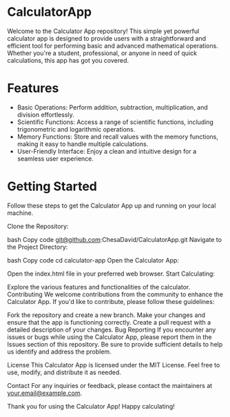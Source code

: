 # CalculatorApp
Welcome to the Calculator App repository! This simple yet powerful calculator app is designed to provide users with a straightforward and efficient tool for performing basic and advanced mathematical operations. Whether you're a student, professional, or anyone in need of quick calculations, this app has got you covered.

# Features
* Basic Operations: Perform addition, subtraction, multiplication, and division effortlessly.
* Scientific Functions: Access a range of scientific functions, including trigonometric and logarithmic operations.
* Memory Functions: Store and recall values with the memory functions, making it easy to handle multiple calculations.
* User-Friendly Interface: Enjoy a clean and intuitive design for a seamless user experience.

# Getting Started
Follow these steps to get the Calculator App up and running on your local machine.

Clone the Repository:

bash
Copy code
git@github.com:ChesaDavid/CalculatorApp.git
Navigate to the Project Directory:

bash
Copy code
cd calculator-app
Open the Calculator App:

Open the index.html file in your preferred web browser.
Start Calculating:

Explore the various features and functionalities of the calculator.
Contributing
We welcome contributions from the community to enhance the Calculator App. If you'd like to contribute, please follow these guidelines:

Fork the repository and create a new branch.
Make your changes and ensure that the app is functioning correctly.
Create a pull request with a detailed description of your changes.
Bug Reporting
If you encounter any issues or bugs while using the Calculator App, please report them in the Issues section of this repository. Be sure to provide sufficient details to help us identify and address the problem.

License
This Calculator App is licensed under the MIT License. Feel free to use, modify, and distribute it as needed.

Contact
For any inquiries or feedback, please contact the maintainers at your.email@example.com.

Thank you for using the Calculator App! Happy calculating!
